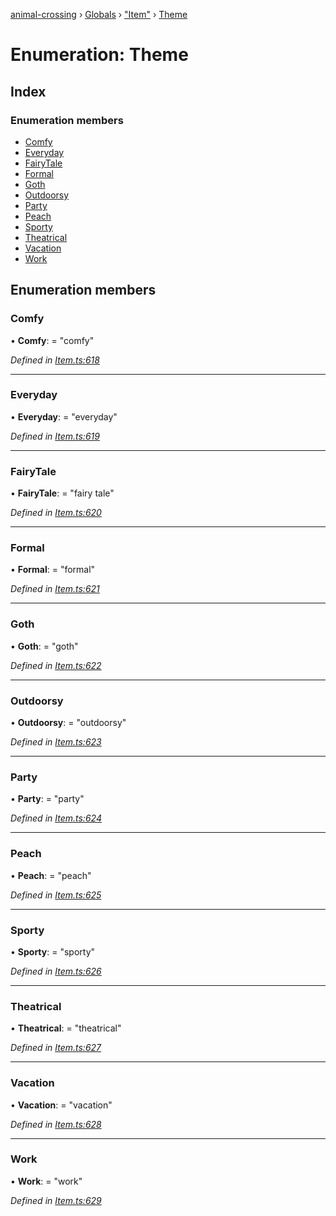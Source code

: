 [animal-crossing](../README.md) › [Globals](../globals.md) › ["Item"](../modules/_item_.md) › [Theme](_item_.theme.md)

# Enumeration: Theme

## Index

### Enumeration members

* [Comfy](_item_.theme.md#comfy)
* [Everyday](_item_.theme.md#everyday)
* [FairyTale](_item_.theme.md#fairytale)
* [Formal](_item_.theme.md#formal)
* [Goth](_item_.theme.md#goth)
* [Outdoorsy](_item_.theme.md#outdoorsy)
* [Party](_item_.theme.md#party)
* [Peach](_item_.theme.md#peach)
* [Sporty](_item_.theme.md#sporty)
* [Theatrical](_item_.theme.md#theatrical)
* [Vacation](_item_.theme.md#vacation)
* [Work](_item_.theme.md#work)

## Enumeration members

###  Comfy

• **Comfy**: = "comfy"

*Defined in [Item.ts:618](https://github.com/Norviah/animal-crossing/blob/738a792/module/types/Item.ts#L618)*

___

###  Everyday

• **Everyday**: = "everyday"

*Defined in [Item.ts:619](https://github.com/Norviah/animal-crossing/blob/738a792/module/types/Item.ts#L619)*

___

###  FairyTale

• **FairyTale**: = "fairy tale"

*Defined in [Item.ts:620](https://github.com/Norviah/animal-crossing/blob/738a792/module/types/Item.ts#L620)*

___

###  Formal

• **Formal**: = "formal"

*Defined in [Item.ts:621](https://github.com/Norviah/animal-crossing/blob/738a792/module/types/Item.ts#L621)*

___

###  Goth

• **Goth**: = "goth"

*Defined in [Item.ts:622](https://github.com/Norviah/animal-crossing/blob/738a792/module/types/Item.ts#L622)*

___

###  Outdoorsy

• **Outdoorsy**: = "outdoorsy"

*Defined in [Item.ts:623](https://github.com/Norviah/animal-crossing/blob/738a792/module/types/Item.ts#L623)*

___

###  Party

• **Party**: = "party"

*Defined in [Item.ts:624](https://github.com/Norviah/animal-crossing/blob/738a792/module/types/Item.ts#L624)*

___

###  Peach

• **Peach**: = "peach"

*Defined in [Item.ts:625](https://github.com/Norviah/animal-crossing/blob/738a792/module/types/Item.ts#L625)*

___

###  Sporty

• **Sporty**: = "sporty"

*Defined in [Item.ts:626](https://github.com/Norviah/animal-crossing/blob/738a792/module/types/Item.ts#L626)*

___

###  Theatrical

• **Theatrical**: = "theatrical"

*Defined in [Item.ts:627](https://github.com/Norviah/animal-crossing/blob/738a792/module/types/Item.ts#L627)*

___

###  Vacation

• **Vacation**: = "vacation"

*Defined in [Item.ts:628](https://github.com/Norviah/animal-crossing/blob/738a792/module/types/Item.ts#L628)*

___

###  Work

• **Work**: = "work"

*Defined in [Item.ts:629](https://github.com/Norviah/animal-crossing/blob/738a792/module/types/Item.ts#L629)*
